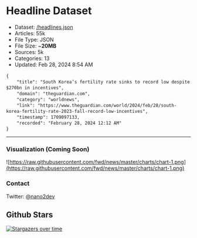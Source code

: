 # Headline Dataset

- Dataset: [/headlines.json](https://raw.githubusercontent.com/fwd/news/master/headlines.json) 
- Articles: 55k
- File Type: JSON
- File Size: ~**20MB**
- Sources: 5k
- Categories: 13
- Updated: Feb 28, 2024 8:54 AM

```
{
    "title": "South Korea’s fertility rate sinks to record low despite $270bn in incentives",
    "domain": "theguardian.com",
    "category": "worldnews",
    "link": "https://www.theguardian.com/world/2024/feb/28/south-korea-fertility-rate-2023-fall-record-low-incentives",
    "timestamp": 1709097133,
    "recorded": "February 28, 2024 12:12 AM"
}
```

---

### Visualization (Coming Soon)

![https://raw.githubusercontent.com/fwd/news/master/charts/chart-1.png](https://raw.githubusercontent.com/fwd/news/master/charts/chart-1.png)

### Contact 

Twitter: [@nano2dev](https://twitter.com/nano2dev)

## Github Stars

[![Stargazers over time](https://starchart.cc/fwd/news.svg)](https://starchart.cc/fwd/news)
